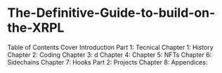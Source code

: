 # The-Definitive-Guide-to-build-on-the-XRPL

Table of Contents
Cover
Introduction
Part 1: Tecnical 
Chapter 1: History
Chapter 2: Coding
Chapter 3: d
Chapter 4:
Chapter 5: NFTs
Chapter 6: Sidechains
Chapter 7: Hooks
Part 2: Projects
Chapter 8: 
Appendices:
